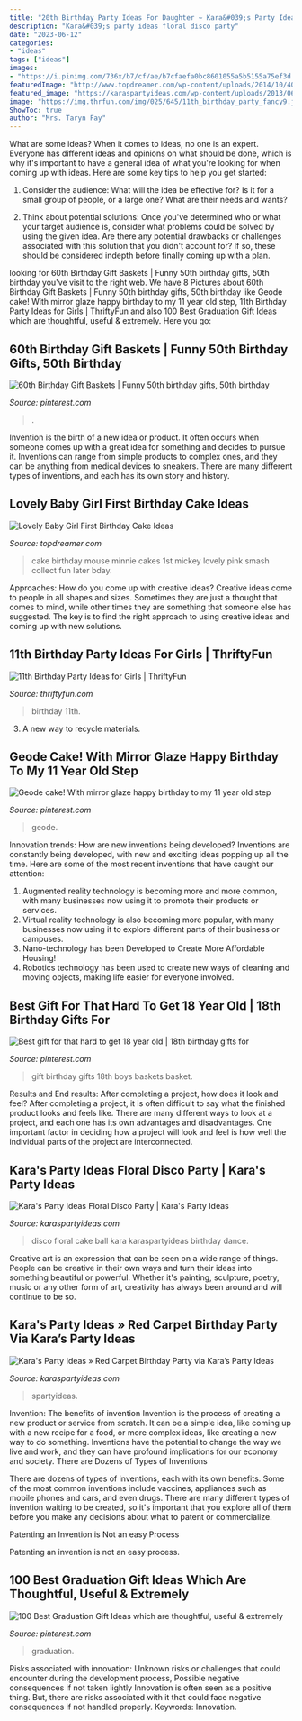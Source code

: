 ```yaml
---
title: "20th Birthday Party Ideas For Daughter ~ Kara&#039;s Party Ideas Floral Disco Party"
description: "Kara&#039;s party ideas floral disco party"
date: "2023-06-12"
categories:
- "ideas"
tags: ["ideas"]
images:
- "https://i.pinimg.com/736x/b7/cf/ae/b7cfaefa0bc8601055a5b5155a75ef3d.jpg"
featuredImage: "http://www.topdreamer.com/wp-content/uploads/2014/10/40a03ec4b6068eac55bb8610d6c24f9c-682x1024.jpg"
featured_image: "https://karaspartyideas.com/wp-content/uploads/2013/06/Red-Carpet.jpg"
image: "https://img.thrfun.com/img/025/645/11th_birthday_party_fancy9.jpg"
ShowToc: true
author: "Mrs. Taryn Fay"
---
```



What are some ideas?
When it comes to ideas, no one is an expert. Everyone has different ideas and opinions on what should be done, which is why it's important to have a general idea of what you're looking for when coming up with ideas. Here are some key tips to help you get started:
1. Consider the audience: What will the idea be effective for? Is it for a small group of people, or a large one? What are their needs and wants?

2. Think about potential solutions: Once you've determined who or what your target audience is, consider what problems could be solved by using the given idea. Are there any potential drawbacks or challenges associated with this solution that you didn't account for? If so, these should be considered indepth before finally coming up with a plan.


	

		
looking for 60th Birthday Gift Baskets | Funny 50th birthday gifts, 50th birthday you've visit to the right web. We have 8 Pictures about 60th Birthday Gift Baskets | Funny 50th birthday gifts, 50th birthday like Geode cake! With mirror glaze happy birthday to my 11 year old step, 11th Birthday Party Ideas for Girls | ThriftyFun and also 100 Best Graduation Gift Ideas which are thoughtful, useful &amp; extremely. Here you go:
		
    
## 60th Birthday Gift Baskets | Funny 50th Birthday Gifts, 50th Birthday

<img loading=lazy src="https://i.pinimg.com/736x/b7/cf/ae/b7cfaefa0bc8601055a5b5155a75ef3d.jpg" onerror="this.onerror=null;this.src='https://tse2.mm.bing.net/th?id=OIP.Xht2nQhil_yrKhLnweoQ8QHaJ3&amp;pid=15.1';" alt="60th Birthday Gift Baskets | Funny 50th birthday gifts, 50th birthday">

_Source: pinterest.com_

>. 

	

Invention is the birth of a new idea or product. It often occurs when someone comes up with a great idea for something and decides to pursue it. Inventions can range from simple products to complex ones, and they can be anything from medical devices to sneakers. There are many different types of inventions, and each has its own story and history.

    
## Lovely Baby Girl First Birthday Cake Ideas

<img loading=lazy src="http://www.topdreamer.com/wp-content/uploads/2014/10/40a03ec4b6068eac55bb8610d6c24f9c-682x1024.jpg" onerror="this.onerror=null;this.src='https://tse3.mm.bing.net/th?id=OIP.1VNR4hBNTWo5jjjVluF8KgHaLH&amp;pid=15.1';" alt="Lovely Baby Girl First Birthday Cake Ideas">

_Source: topdreamer.com_

>cake birthday mouse minnie cakes 1st mickey lovely pink smash collect fun later bday. 

	

Approaches: How do you come up with creative ideas?
Creative ideas come to people in all shapes and sizes. Sometimes they are just a thought that comes to mind, while other times they are something that someone else has suggested. The key is to find the right approach to using creative ideas and coming up with new solutions.

    
## 11th Birthday Party Ideas For Girls | ThriftyFun

<img loading=lazy src="https://img.thrfun.com/img/025/645/11th_birthday_party_fancy9.jpg" onerror="this.onerror=null;this.src='https://tse1.mm.bing.net/th?id=OIP.EdPZIZEW6duKet3K-lpz8wAAAA&amp;pid=15.1';" alt="11th Birthday Party Ideas for Girls | ThriftyFun">

_Source: thriftyfun.com_

>birthday 11th. 

	

3. A new way to recycle materials.

    
## Geode Cake! With Mirror Glaze Happy Birthday To My 11 Year Old Step

<img loading=lazy src="https://i.pinimg.com/736x/0e/48/73/0e48731b51593a2413cc077c0cedcc63.jpg" onerror="this.onerror=null;this.src='https://tse4.mm.bing.net/th?id=OIP.r8iEBzvfY0tB9nRuzkgEGgHaJ3&amp;pid=15.1';" alt="Geode cake! With mirror glaze happy birthday to my 11 year old step">

_Source: pinterest.com_

>geode. 

	

Innovation trends: How are new inventions being developed?
Inventions are constantly being developed, with new and exciting ideas popping up all the time. Here are some of the most recent inventions that have caught our attention:
1. Augmented reality technology is becoming more and more common, with many businesses now using it to promote their products or services.
2. Virtual reality technology is also becoming more popular, with many businesses now using it to explore different parts of their business or campuses.
3. Nano-technology has been Developed to Create More Affordable Housing!
4. Robotics technology has been used to create new ways of cleaning and moving objects, making life easier for everyone involved.

    
## Best Gift For That Hard To Get 18 Year Old | 18th Birthday Gifts For

<img loading=lazy src="https://i.pinimg.com/736x/3d/ef/e8/3defe8d540b854f242d352e314dffe3c--gift-basket-ideas-gift-baskets.jpg" onerror="this.onerror=null;this.src='https://tse2.mm.bing.net/th?id=OIP.34z09574AdRZGLXS5eQ18wHaJ3&amp;pid=15.1';" alt="Best gift for that hard to get 18 year old | 18th birthday gifts for">

_Source: pinterest.com_

>gift birthday gifts 18th boys baskets basket. 

	

Results and End results: After completing a project, how does it look and feel?
After completing a project, it is often difficult to say what the finished product looks and feels like. There are many different ways to look at a project, and each one has its own advantages and disadvantages. One important factor in deciding how a project will look and feel is how well the individual parts of the project are interconnected.

    
## Kara&#039;s Party Ideas Floral Disco Party | Kara&#039;s Party Ideas

<img loading=lazy src="http://karaspartyideas.com/wp-content/uploads/2017/11/Floral-Disco-Party-via-Karas-Party-Ideas-KarasPartyIdeas.com16.jpg" onerror="this.onerror=null;this.src='https://tse1.mm.bing.net/th?id=OIP.4EXWLEm6NmRfPlAFYTsFygHaLH&amp;pid=15.1';" alt="Kara&#039;s Party Ideas Floral Disco Party | Kara&#039;s Party Ideas">

_Source: karaspartyideas.com_

>disco floral cake ball kara karaspartyideas birthday dance. 

	

Creative art is an expression that can be seen on a wide range of things. People can be creative in their own ways and turn their ideas into something beautiful or powerful. Whether it's painting, sculpture, poetry, music or any other form of art, creativity has always been around and will continue to be so.

    
## Kara&#039;s Party Ideas » Red Carpet Birthday Party Via Kara’s Party Ideas

<img loading=lazy src="https://karaspartyideas.com/wp-content/uploads/2013/06/Red-Carpet.jpg" onerror="this.onerror=null;this.src='https://tse3.mm.bing.net/th?id=OIP.oDyFFlR-MBZRjT0f8YrWzAHaLF&amp;pid=15.1';" alt="Kara&#039;s Party Ideas » Red Carpet Birthday Party via Kara’s Party Ideas">

_Source: karaspartyideas.com_

>spartyideas. 

	

Invention: The benefits of invention
Invention is the process of creating a new product or service from scratch. It can be a simple idea, like coming up with a new recipe for a food, or more complex ideas, like creating a new way to do something. Inventions have the potential to change the way we live and work, and they can have profound implications for our economy and society.
There are Dozens of Types of Inventions

There are dozens of types of inventions, each with its own benefits. Some of the most common inventions include vaccines, appliances such as mobile phones and cars, and even drugs. There are many different types of invention waiting to be created, so it's important that you explore all of them before you make any decisions about what to patent or commercialize.

Patenting an Invention is Not an easy Process

Patenting an invention is not an easy process.

    
## 100 Best Graduation Gift Ideas Which Are Thoughtful, Useful &amp; Extremely

<img loading=lazy src="https://i.pinimg.com/736x/51/89/7e/51897ec3ed9b20a54dfdeab2fb3b4166.jpg" onerror="this.onerror=null;this.src='https://tse4.mm.bing.net/th?id=OIP.dVOhKjYTa_e8QnFvOuAUaQHaNJ&amp;pid=15.1';" alt="100 Best Graduation Gift Ideas which are thoughtful, useful &amp; extremely">

_Source: pinterest.com_

>graduation. 

	

Risks associated with innovation: Unknown risks or challenges that could encounter during the development process, Possible negative consequences if not taken lightly
Innovation is often seen as a positive thing. But, there are risks associated with it that could face negative consequences if not handled properly. Keywords: Innovation.

